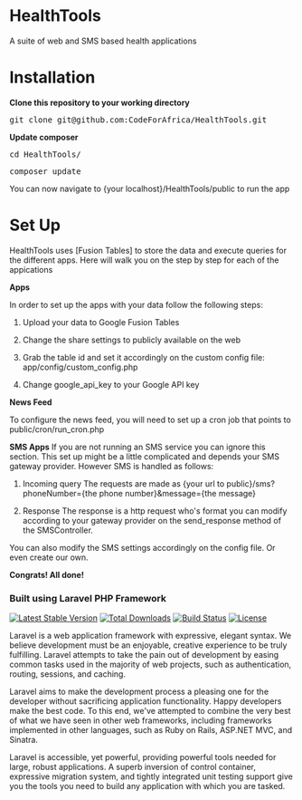 HealthTools
===========

A suite of web and SMS based health applications

Installation
============

**Clone this repository to your working directory**

<pre>
git clone git@github.com:CodeForAfrica/HealthTools.git
</pre>

**Update composer**

<pre>
cd HealthTools/
</pre>

<pre>
composer update
</pre>


You can now navigate to {your localhost}/HealthTools/public to run the app

Set Up
===========

HealthTools uses [Fusion Tables]  to store the data and execute queries for the different apps. Here will walk you on the step by step for each of the appications


**Apps**

In order to set up the apps with your data follow the following steps:

1. Upload your data to Google Fusion Tables

2. Change the share settings to publicly available on the web

3. Grab the table id and set it accordingly on the custom config file: app/config/custom_config.php
   
4. Change google_api_key to your Google API key



**News Feed**

To configure the news feed, you will need to set up a cron job that points to public/cron/run_cron.php


**SMS Apps**
If you are not running an SMS service you can ignore this section.
This set up might be a little complicated and depends your SMS gateway provider. However SMS is handled as follows:
1. Incoming query
The requests are made as {your url to public}/sms?phoneNumber={the phone number}&message={the message}

2. Response
The response is a http request who's format you can modify according to your gateway provider on the send_response method of the SMSController.

You can also modify the SMS settings accordingly on the config file. Or even create our own.


**Congrats! All done!**


### Built using Laravel PHP Framework

[![Latest Stable Version](https://poser.pugx.org/laravel/framework/version.png)](https://packagist.org/packages/laravel/framework) [![Total Downloads](https://poser.pugx.org/laravel/framework/d/total.png)](https://packagist.org/packages/laravel/framework) [![Build Status](https://travis-ci.org/laravel/framework.png)](https://travis-ci.org/laravel/framework) [![License](https://poser.pugx.org/laravel/framework/license.png)](https://packagist.org/packages/laravel/framework)

Laravel is a web application framework with expressive, elegant syntax. We believe development must be an enjoyable, creative experience to be truly fulfilling. Laravel attempts to take the pain out of development by easing common tasks used in the majority of web projects, such as authentication, routing, sessions, and caching.

Laravel aims to make the development process a pleasing one for the developer without sacrificing application functionality. Happy developers make the best code. To this end, we've attempted to combine the very best of what we have seen in other web frameworks, including frameworks implemented in other languages, such as Ruby on Rails, ASP.NET MVC, and Sinatra.

Laravel is accessible, yet powerful, providing powerful tools needed for large, robust applications. A superb inversion of control container, expressive migration system, and tightly integrated unit testing support give you the tools you need to build any application with which you are tasked.